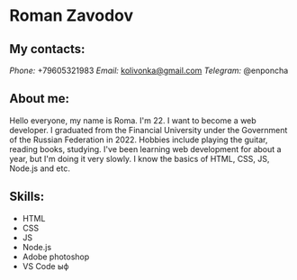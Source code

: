 # Roman Zavodov
## My contacts:
   *Phone:* +79605321983
   *Email:* kolivonka@gmail.com
   *Telegram:* @enponcha

## About me:

   Hello everyone, my name is Roma. I'm 22. I want to become a web developer. I graduated from the Financial University under the Government of the Russian Federation in 2022. Hobbies include playing the guitar, reading books, studying. I've been learning web development for about a year, but I'm doing it very slowly. I know the basics of HTML, CSS, JS, Node.js and etc.

## Skills:

   - HTML
   - CSS
   - JS
   - Node.js
   - Adobe photoshop
   - VS Code
   ыф

